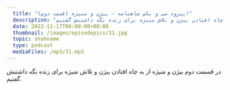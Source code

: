 ```yaml
---
  title: "اپیزود سی و یکم شاهنامه - بیژن و منیژه (قسمت دوم)"
  description: "در قسمت دوم بیژن و منیژه از به چاه افتادن بیژن و تلاش منیژه برای زنده نگه داشتنش گفتیم"
  date: 2022-11-17T00:00:00+00:00
  thumbnail: /images/episodepics/31.jpg
  topic: shahname
  type: podcast
  mediaFiles: /mp3/31.mp3
---
```

  
در قسمت دوم بیژن و منیژه از به چاه افتادن بیژن و تلاش منیژه برای زنده نگه داشتنش گفتیم.